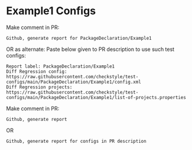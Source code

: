 # Example1 Configs
Make comment in PR:
```
Github, generate report for PackageDeclaration/Example1
```
OR as alternate:
Paste below given to PR description to use such test configs:
```
Report label: PackageDeclaration/Example1
Diff Regression config: https://raw.githubusercontent.com/checkstyle/test-configs/main/PackageDeclaration/Example1/config.xml
Diff Regression projects: https://raw.githubusercontent.com/checkstyle/test-configs/main/PackageDeclaration/Example1/list-of-projects.properties
```
Make comment in PR:
```
Github, generate report
```
OR
```
Github, generate report for configs in PR description
```
